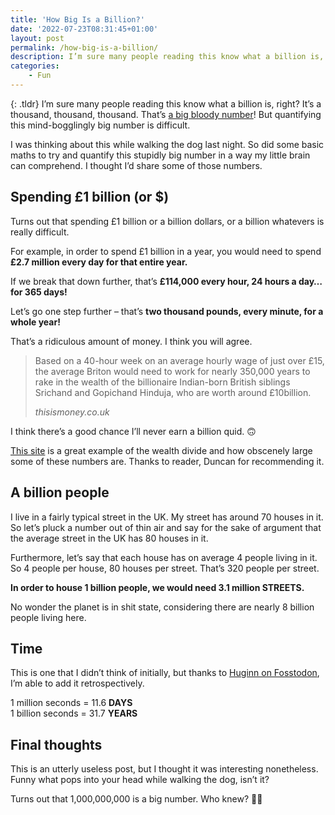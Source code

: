 ```yaml
---
title: 'How Big Is a Billion?'
date: '2022-07-23T08:31:45+01:00'
layout: post
permalink: /how-big-is-a-billion/
description: I’m sure many people reading this know what a billion is, right? It's a thousand, thousand, thousand. But quantifying this mind-bogglingly big number is difficult.
categories:
    - Fun
---
```

{: .tldr}
I’m sure many people reading this know what a billion is, right? It’s a thousand, thousand, thousand. That’s [a big bloody number](https://en.wikipedia.org/wiki/Billion)! But quantifying this mind-bogglingly big number is difficult.

I was thinking about this while walking the dog last night. So did some basic maths to try and quantify this stupidly big number in a way my little brain can comprehend. I thought I’d share some of those numbers.

## Spending £1 billion (or $)

Turns out that spending £1 billion or a billion dollars, or a billion whatevers is really difficult.

For example, in order to spend £1 billion in a year, you would need to spend **£2.7 million every day for that entire year.**

If we break that down further, that’s **£114,000 every hour, 24 hours a day…for 365 days!**

Let’s go one step further – that’s **two thousand pounds, every minute, for a whole year!**

That’s a ridiculous amount of money. I think you will agree.

> Based on a 40-hour week on an average hourly wage of just over £15, the average Briton would need to work for nearly 350,000 years to rake in the wealth of the billionaire Indian-born British siblings Srichand and Gopichand Hinduja, who are worth around £10billion.
> 
> <cite>thisismoney.co.uk</cite>

I think there’s a good chance I’ll never earn a billion quid. 🙃

[This site](https://mkorostoff.github.io/1-pixel-wealth/) is a great example of the wealth divide and how obscenely large some of these numbers are. Thanks to reader, Duncan for recommending it.

## A billion people

I live in a fairly typical street in the UK. My street has around 70 houses in it. So let’s pluck a number out of thin air and say for the sake of argument that the average street in the UK has 80 houses in it.

Furthermore, let’s say that each house has on average 4 people living in it. So 4 people per house, 80 houses per street. That’s 320 people per street.

**In order to house 1 billion people, we would need 3.1 million STREETS.**

No wonder the planet is in shit state, considering there are nearly 8 billion people living here.

## Time

This is one that I didn’t think of initially, but thanks to [Huginn on Fosstodon](https://fosstodon.org/web/@gidorah/108695513339036796), I’m able to add it retrospectively.

1 million seconds = 11.6 **DAYS**  
1 billion seconds = 31.7 **YEARS**

## Final thoughts

This is an utterly useless post, but I thought it was interesting nonetheless. Funny what pops into your head while walking the dog, isn’t it?

Turns out that 1,000,000,000 is a big number. Who knew? 🤷‍♂️